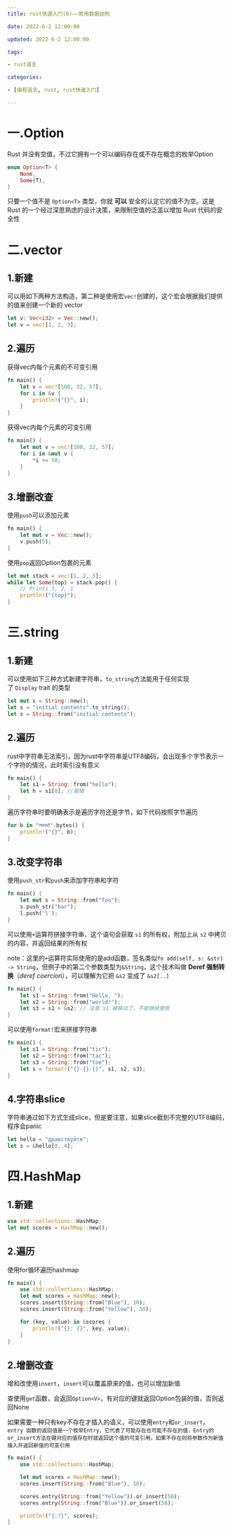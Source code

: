 ```yaml
---
title: rust快速入门(6)——常用数据结构

date: 2022-6-2 12:00:00

updated: 2022-6-2 12:00:00

tags:

- rust语言

categories:

- [编程语言, rust, rust快速入门]

---
```


# 一.Option

Rust 并没有空值，不过它拥有一个可以编码存在或不存在概念的枚举Option

```rust
enum Option<T> {
    None,
    Some(T),
}
```

只要一个值不是 `Option<T>` 类型，你就 **可以** 安全的认定它的值不为空。这是 Rust 的一个经过深思熟虑的设计决策，来限制空值的泛滥以增加 Rust 代码的安全性

# 二.vector

## 1.新建

可以用如下两种方法构造，第二种是使用宏`vec!`创建的，这个宏会根据我们提供的值来创建一个新的 vector

```rust
let v: Vec<i32> = Vec::new();
let v = vec![1, 2, 3];
```

## 2.遍历

获得vec内每个元素的不可变引用

```rust
fn main() {
    let v = vec![100, 32, 57];
    for i in &v {
        println!("{}", i);
    }
}
```

获得vec内每个元素的可变引用

```rust
fn main() {
    let mut v = vec![100, 32, 57];
    for i in &mut v {
        *i += 50;
    }
}
```

## 3.增删改查

使用`push`可以添加元素

```rust
fn main() {
    let mut v = Vec::new();
    v.push(5);
}
```

使用`pop`返回Option包裹的元素

```rust
let mut stack = vec![1, 2, 3];
while let Some(top) = stack.pop() {
    // Prints 3, 2, 1
    println!("{top}");
}
```

# 三.string

## 1.新建

可以使用如下三种方式新建字符串，`to_string`方法能用于任何实现了 `Display` trait 的类型

```rust
let mut s = String::new();
let s = "initial contents".to_string();
let s = String::from("initial contents");
```

## 2.遍历

rust中字符串无法索引，因为rust中字符串是UTF8编码，会出现多个字节表示一个字符的情况，此时索引没有意义

```rust
fn main() {
    let s1 = String::from("hello");
    let h = s1[0]; //报错
}
```

遍历字符串时要明确表示是遍历字符还是字节，如下代码按照字节遍历

```rust
for b in "नमस्ते".bytes() {
    println!("{}", b);
}
```

## 3.改变字符串

使用`push_str`和`push`来添加字符串和字符

```rust
fn main() {
    let mut s = String::from("foo");
    s.push_str("bar");
    l.push('l');
}
```

可以使用`+`运算符拼接字符串，这个语句会获取 `s1` 的所有权，附加上从 `s2` 中拷贝的内容，并返回结果的所有权

note：这里的`+`运算符实际使用的是add函数，签名类似`fn add(self, s: &str) -> String`，但例子中的第二个参数类型为`&String`，这个技术叫做 **Deref 强制转换**（*deref coercion*），可以理解为它把 `&s2` 变成了 `&s2[..]`

```rust
fn main() {
    let s1 = String::from("Hello, ");
    let s2 = String::from("world!");
    let s3 = s1 + &s2; // 注意 s1 被移动了，不能继续使用
}
```

可以使用`format!`宏来拼接字符串

```rust
fn main() {
    let s1 = String::from("tic");
    let s2 = String::from("tac");
    let s3 = String::from("toe");
    let s = format!("{}-{}-{}", s1, s2, s3);
}
```

## 4.字符串slice

字符串通过如下方式生成slice，但是要注意，如果slice截到不完整的UTF8编码，程序会panic

```rust
let hello = "дравствуйте";
let s = &hello[0..4];
```

# 四.HashMap

## 1.新建

```rust
use std::collections::HashMap;
let mut scores = HashMap::new();
```

## 2.遍历

使用for循环遍历hashmap

```rust
fn main() {
    use std::collections::HashMap;
    let mut scores = HashMap::new();
    scores.insert(String::from("Blue"), 10);
    scores.insert(String::from("Yellow"), 50);

    for (key, value) in &scores {
        println!("{}: {}", key, value);
    }
}
```

## 2.增删改查

增和改使用`insert`，`insert`可以覆盖原来的值，也可以增加新值



查使用`get`函数，会返回`Option<V>`，有对应的键就返回Option包装的值，否则返回None

如果需要一种只有key不存在才插入的语义，可以使用`entry`和`or_insert`，`entry 函数的返回值是一个枚举Entry，它代表了可能存在也可能不存在的值，Entry的or_insert方法在键对应的值存在时就返回这个值的可变引用，如果不存在则将参数作为新值插入并返回新值的可变引用`

```rust
fn main() {
    use std::collections::HashMap;

    let mut scores = HashMap::new();
    scores.insert(String::from("Blue"), 10);

    scores.entry(String::from("Yellow")).or_insert(50);
    scores.entry(String::from("Blue")).or_insert(50);

    println!("{:?}", scores);
}
```

